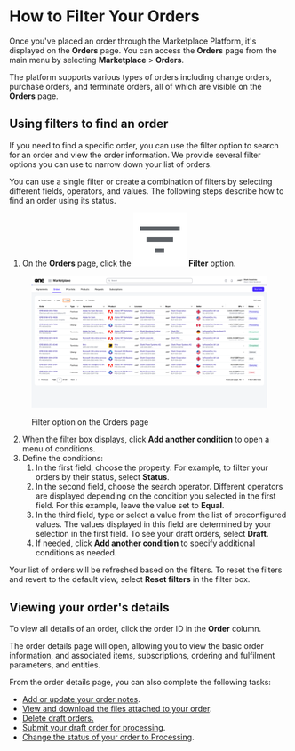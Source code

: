 # How to Filter Your Orders

Once you've placed an order through the Marketplace Platform, it's displayed on the **Orders** page. You can access the **Orders** page from the main menu by selecting **Marketplace** > **Orders**.&#x20;

The platform supports various types of orders including change orders, purchase orders, and terminate orders, all of which are visible on the **Orders** page.

## Using filters to find an order

If you need to find a specific order, you can use the filter option to search for an order and view the order information. We provide several filter options you can use to narrow down your list of orders.&#x20;

You can use a single filter or create a combination of filters by selecting different fields, operators, and values. The following steps describe how to find an order using its status.&#x20;

1. On the **Orders** page, click the <img src="../../../.gitbook/assets/image (1101).png" alt="" data-size="line"> **Filter** option.

<figure><img src="../../../.gitbook/assets/Orders (2).png" alt=""><figcaption><p>Filter option on the Orders page</p></figcaption></figure>

2. When the filter box displays, click **Add another condition** to open a menu of conditions.&#x20;
3. Define the conditions:
   1. In the first field, choose the property. For example, to filter your orders by their status, select **Status**.
   2. In the second field, choose the search operator. Different operators are displayed depending on the condition you selected in the first field. For this example, leave the value set to **Equal**.
   3. In the third field, type or select a value from the list of preconfigured values. The values displayed in this field are determined by your selection in the first field. To see your draft orders, select **Draft**.
   4. If needed, click **Add another condition** to specify additional conditions as needed.

Your list of orders will be refreshed based on the filters. To reset the filters and revert to the default view, select **Reset filters** in the filter box.&#x20;

## Viewing your order's details

To view all details of an order, click the order ID in the **Order** column.&#x20;

The order details page will open, allowing you to view the basic order information, and associated items, subscriptions, ordering and fulfilment parameters, and entities.&#x20;

From the order details page, you can also complete the following tasks:

* [Add or update your order notes](../../../modules-and-features/marketplace/orders/manage-order-notes.md).
* [View and download the files attached to your order](../../../modules-and-features/marketplace/agreements/view-and-download-attachments.md).
* [Delete draft orders.](../../../modules-and-features/marketplace/orders/delete-draft-orders.md)
* [Submit your draft order for processing](../../../modules-and-features/marketplace/orders/submit-draft-orders.md).
* [Change the status of your order to Processing](../../../modules-and-features/marketplace/orders/set-an-order-to-processing.md).
